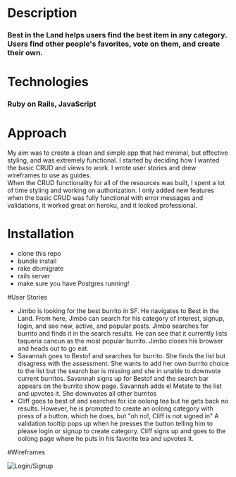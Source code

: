 # Description
### Best in the Land helps users find the best item in any category.  Users find other people's favorites, vote on them, and create their own.  
 
# Technologies
### Ruby on Rails, JavaScript

# Approach
My aim was to create a clean and simple app that had minimal, but effective styling, and was extremely functional.  I started by deciding how I wanted the basic CRUD and views to work. I wrote user stories and drew wireframes to use as guides.  
When the CRUD functionality for all of the resources was built, I spent a lot of time styling and working on authorization.  I only added new features when the basic CRUD was fully functional with error messages and validations, it worked great on heroku, and it looked professional.

# Installation
- clone this repo
- bundle install
- rake db:migrate
- rails server
- make sure you have Postgres running!

#User Stories
- Jimbo is looking for the best burrito in SF. He navigates to Best in the Land. From here, Jimbo can search for his category of interest, signup, login, and see new, active, and popular posts. Jimbo searches for burrito and finds it in the search results. He can see that it currently lists taqueria cancun as the most popular burrito. Jimbo closes his browser and heads out to go eat.
- Savannah goes to Bestof and searches for burrito. She finds the list but disagress with the assessment. She wants to add her own burrito choice to the list but the search bar is missing and she in unable to downvote current burritos. Savannah signs up for Bestof and the search bar appears on the burrito show page. Savannah adds el Metate to the list and upvotes it. She downvotes all other burritos
- Cliff goes to best of and searches for ice oolong tea but he gets back no results. However, he is prompted to create an oolong category with press of a button, which he does, but "oh no!, Cliff is not signed in" A validation tooltip pops up when he presses the button telling him to please login or signup to create category. Cliff signs up and goes to the oolong page where he puts in his favorite tea and upvotes it.

#Wireframes

![Login/Signup](image1.JPG)